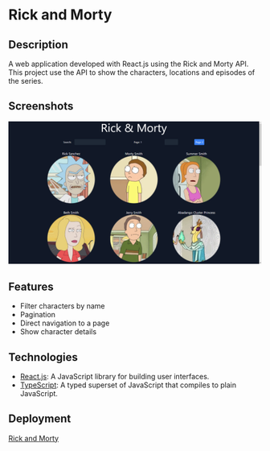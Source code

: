 # Rick and Morty

## Description

A web application developed with React.js using the Rick and Morty API. This project use the API to show the characters, locations and episodes of the series.

## Screenshots

![Rick and Morty](./public/rick_and_morty.png)

## Features

-   Filter characters by name
-   Pagination
-   Direct navigation to a page
-   Show character details

## Technologies

-   [React.js](https://reactjs.org/): A JavaScript library for building user interfaces.
-   [TypeScript](https://www.typescriptlang.org/): A typed superset of JavaScript that compiles to plain JavaScript.

## Deployment

[Rick and Morty](https://amv1909.github.io/Rick-And-Morty-TypeScript/)
